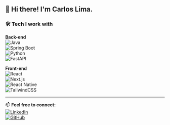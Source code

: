 ## 👋 Hi there! I'm Carlos Lima.

### 🛠️ Tech I work with

**Back-end**  
![Java](https://img.shields.io/badge/Java-ED8B00?style=flat&logo=java&logoColor=white)  
![Spring Boot](https://img.shields.io/badge/Spring_Boot-6DB33F?style=flat&logo=spring-boot&logoColor=white)  
![Python](https://img.shields.io/badge/Python-3776AB?style=flat&logo=python&logoColor=white)  
![FastAPI](https://img.shields.io/badge/FastAPI-009688?style=flat&logo=fastapi&logoColor=white)

**Front-end**  
![React](https://img.shields.io/badge/React-20232A?style=flat&logo=react&logoColor=61DAFB)  
![Next.js](https://img.shields.io/badge/Next.js-000000?style=flat&logo=next.js&logoColor=white)  
![React Native](https://img.shields.io/badge/React_Native-20232A?style=flat&logo=react&logoColor=61DAFB)  
![TailwindCSS](https://img.shields.io/badge/Tailwind_CSS-38B2AC?style=flat&logo=tailwind-css&logoColor=white)

---

📫 **Feel free to connect:**  
[![LinkedIn](https://img.shields.io/badge/LinkedIn-gcarloslima-blue?style=flat&logo=linkedin)](https://linkedin.com/in/gcarloslima)  
[![GitHub](https://img.shields.io/badge/GitHub-gcarloslima-000?style=flat&logo=github)](https://github.com/gcarloslima)
